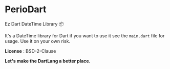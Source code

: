 # PerioDart
Ez Dart DateTime Library :package:

It's a DateTime library for Dart if you want to use it see the ```main.dart``` file for usage.
Use it on your own risk.

**License** : BSD-2-Clause


**Let's make the DartLang a better place.**

